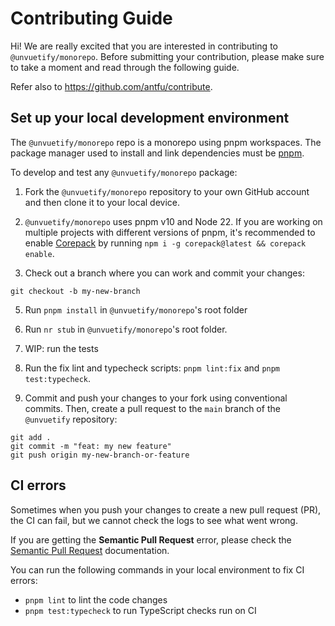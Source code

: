 # Contributing Guide

Hi! We are really excited that you are interested in contributing to `@unvuetify/monorepo`. Before submitting your contribution, please make sure to take a moment and read through the following guide.

Refer also to https://github.com/antfu/contribute.

## Set up your local development environment

The `@unvuetify/monorepo` repo is a monorepo using pnpm workspaces. The package manager used to install and link dependencies must be [pnpm](https://pnpm.io/).

To develop and test any `@unvuetify/monorepo` package:

1. Fork the `@unvuetify/monorepo` repository to your own GitHub account and then clone it to your local device.

2. `@unvuetify/monorepo` uses pnpm v10 and Node 22. If you are working on multiple projects with different versions of pnpm, it's recommended to enable [Corepack](https://github.com/nodejs/corepack) by running `npm i -g corepack@latest && corepack enable`.

3. Check out a branch where you can work and commit your changes:
```shell
git checkout -b my-new-branch
```

5. Run `pnpm install` in `@unvuetify/monorepo`'s root folder

6. Run `nr stub` in `@unvuetify/monorepo`'s root folder.

7. WIP: run the tests

8. Run the fix lint and typecheck scripts: `pnpm lint:fix` and `pnpm test:typecheck`.

9. Commit and push your changes to your fork using conventional commits. Then, create a pull request to the `main` branch of the `@unvuetify` repository:

```shell
git add .
git commit -m "feat: my new feature"
git push origin my-new-branch-or-feature
```

## CI errors

Sometimes when you push your changes to create a new pull request (PR), the CI can fail, but we cannot check the logs to see what went wrong.

If you are getting the **Semantic Pull Request** error, please check the [Semantic Pull Request](https://www.conventionalcommits.org/en/v1.0.0/#summary) documentation.

You can run the following commands in your local environment to fix CI errors:

- `pnpm lint` to lint the code changes
- `pnpm test:typecheck` to run TypeScript checks run on CI
